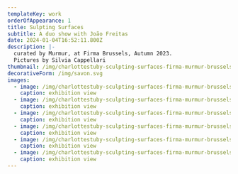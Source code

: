 ```yaml
---
templateKey: work
orderOfAppearance: 1
title: Sulpting Surfaces
subtitle: A duo show with João Freitas
date: 2024-01-04T16:52:11.800Z
description: |-
  curated by Murmur, at Firma Brussels, Autumn 2023. 
  Pictures by Silvia Cappellari
thumbnail: /img/charlottestuby-sculpting-surfaces-firma-murmur-brussels-2023-7.jpg
decorativeForm: /img/savon.svg
images:
  - image: /img/charlottestuby-sculpting-surfaces-firma-murmur-brussels-2023-6.jpg
    caption: exhibition view
  - image: /img/charlottestuby-sculpting-surfaces-firma-murmur-brussels-2023-5.jpg
    caption: exhibition view
  - image: /img/charlottestuby-sculpting-surfaces-firma-murmur-brussels-2023-4.jpg
    caption: exhibition view
  - image: /img/charlottestuby-sculpting-surfaces-firma-murmur-brussels-2023-1.jpg
    caption: exhibition view
  - image: /img/charlottestuby-sculpting-surfaces-firma-murmur-brussels-2023-2..jpg
    caption: exhibition view
  - image: /img/charlottestuby-sculpting-surfaces-firma-murmur-brussels-2023-3.jpg
    caption: exhibition view
---
```

